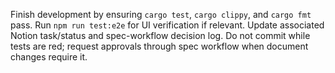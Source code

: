 Finish development by ensuring `cargo test`, `cargo clippy`, and `cargo fmt` pass. Run `npm run test:e2e` for UI verification if relevant. Update associated Notion task/status and spec-workflow decision log. Do not commit while tests are red; request approvals through spec workflow when document changes require it.